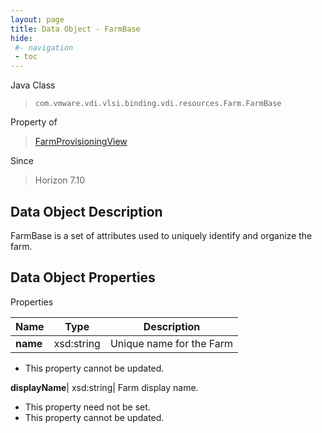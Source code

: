 ```yaml
---
layout: page
title: Data Object - FarmBase
hide:
 #- navigation
 - toc
---
```






Java Class  
> `com.vmware.vdi.vlsi.binding.vdi.resources.Farm.FarmBase`

Property of  
> [FarmProvisioningView](vdi.resources.Farm.FarmProvisioningView.md#field_detail)

Since  
> Horizon 7.10


## Data Object Description 

FarmBase is a set of attributes used to uniquely identify and organize the farm. 

## Data Object Properties

Properties

Name |  Type |  Description   
---|---|---  
**name**|  xsd:string|  Unique name for the Farm   


 * This property cannot be updated.

  
**displayName**|  xsd:string|  Farm display name.   


 * This property need not be set.
 * This property cannot be updated.

  
  
  
   
  
  
